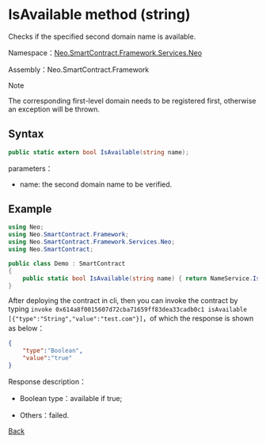 # IsAvailable method (string)

Checks if the specified second domain name is available.

Namespace：[Neo.SmartContract.Framework.Services.Neo](../../neo.md)

Assembly：Neo.SmartContract.Framework

> [!Note]
>
> The corresponding first-level domain needs to be registered first, otherwise an exception will be thrown.

## Syntax

```c#
public static extern bool IsAvailable(string name);
```

parameters：

- name: the second domain name to be verified.

## Example

```c#
using Neo;
using Neo.SmartContract.Framework;
using Neo.SmartContract.Framework.Services.Neo;
using Neo.SmartContract;

public class Demo : SmartContract
{
    public static bool IsAvailable(string name) { return NameService.IsAvailable(name); }
}
```

After deploying the contract in cli, then you can invoke the contract by typing `invoke 0x614a8f0015607d72cba71659ff83dea33cadb0c1 isAvailable [{"type":"String","value":"test.com"}]`，of which the response is shown as below：

```json
{
	"type":"Boolean",
	"value":"true"
}
```

Response description：

- Boolean type：available if true;

- Others：failed.

[Back](../NameService.md)